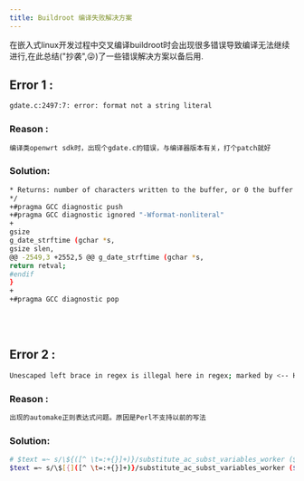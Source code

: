 ```yaml
---
title: Buildroot 编译失败解决方案
---
```

在嵌入式linux开发过程中交叉编译buildroot时会出现很多错误导致编译无法继续进行,在此总结("抄袭",:stuck_out_tongue_winking_eye:)了一些错误解决方案以备后用.

<!-- more -->

## Error 1 : 
``` bash
gdate.c:2497:7: error: format not a string literal
```

### Reason : 
``` bash
编译类openwrt sdk时，出现个gdate.c的错误，与编译器版本有关，打个patch就好
```

### Solution:
``` bash
* Returns: number of characters written to the buffer, or 0 the buffer was too small
*/
+#pragma GCC diagnostic push
+#pragma GCC diagnostic ignored "-Wformat-nonliteral" 
+
gsize
g_date_strftime (gchar *s,
gsize slen,
@@ -2549,3 +2552,5 @@ g_date_strftime (gchar *s,
return retval;
#endif
}
+
+#pragma GCC diagnostic pop
```
<br/></br>
## Error 2 :  
``` bash
Unescaped left brace in regex is illegal here in regex; marked by <-- HERE in m/${ <-- HERE ([^ \t=:+{}]+)}/ at xxxx/usr/bin/automake line 3939.
```

### Reason : 
``` bash
出现的automake正则表达式问题。原因是Perl不支持以前的写法
```

### Solution:
``` bash
# $text =~ s/\${([^ \t=:+{}]+)}/substitute_ac_subst_variables_worker ($1)/ge;
$text =~ s/\$[{]([^ \t=:+{}]+)}/substitute_ac_subst_variables_worker ($1)/ge;
```
